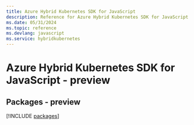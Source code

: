 ```yaml
---
title: Azure Hybrid Kubernetes SDK for JavaScript
description: Reference for Azure Hybrid Kubernetes SDK for JavaScript
ms.date: 05/31/2024
ms.topic: reference
ms.devlang: javascript
ms.service: hybridkubernetes
---
```

# Azure Hybrid Kubernetes SDK for JavaScript - preview
## Packages - preview
[!INCLUDE [packages](hybrid-kubernetes-index.md)]